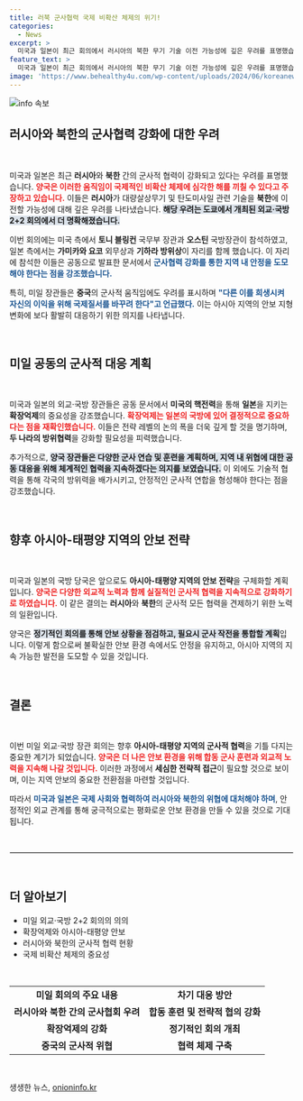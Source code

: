 ```yaml
---
title: 러북 군사협력 국제 비확산 체제의 위기!
categories:
  - News
excerpt: >
  미국과 일본이 최근 회의에서 러시아의 북한 무기 기술 이전 가능성에 깊은 우려를 표명했습니다. 이들은 중국의 일방적 힘 행사에 대해서도 심각한 경고를 내놓으며, 일본 방어 강화를 위한 지속적인 협력을 강조했습니다.
feature_text: >
  미국과 일본이 최근 회의에서 러시아의 북한 무기 기술 이전 가능성에 깊은 우려를 표명했습니다. 이들은 중국의 일방적 힘 행사에 대해서도 심각한 경고를 내놓으며, 일본 방어 강화를 위한 지속적인 협력을 강조했습니다.
image: 'https://www.behealthy4u.com/wp-content/uploads/2024/06/koreanews.jpg'
---
```


<p><img src="https://www.behealthy4u.com/wp-content/uploads/2024/06/koreanews.jpg" alt="info 속보" /></p>

<h2 data-ke-size="size26">러시아와 북한의 군사협력 강화에 대한 우려</h2>

<p data-ke-size="size16">&nbsp;</p>

<p>미국과 일본은 최근 <b>러시아</b>와 <b>북한</b> 간의 군사적 협력이 강화되고 있다는 우려를 표명했습니다. <b><span style="color: #ee2323;">양국은 이러한 움직임이 국제적인 비확산 체제에 심각한 해를 끼칠 수 있다고 주장하고 있습니다.</span></b> 이들은 <b>러시아</b>가 대량살상무기 및 탄도미사일 관련 기술을 <b>북한</b>에 이전할 가능성에 대해 깊은 우려를 나타냈습니다. <b><span style="background-color: #21538527;">해당 우려는 도쿄에서 개최된 외교·국방 2+2 회의에서 더 명확해졌습니다.</span></b></p>

<p>이번 회의에는 미국 측에서 <b>토니 블링컨</b> 국무부 장관과 <b>오스틴</b> 국방장관이 참석하였고, 일본 측에서는 <b>가미카와 요코</b> 외무상과 <b>기하라 방위상</b>이 자리를 함께 했습니다. 이 자리에 참석한 이들은 공동으로 발표한 문서에서 <b><span style="color: #1a5490;">군사협력 강화를 통한 지역 내 안정을 도모해야 한다는 점을 강조했습니다.</span></b></p>

<p>특히, 미일 장관들은 <b>중국</b>의 군사적 움직임에도 우려를 표시하며 <b><span style="color: #1a5490;">"다른 이를 희생시켜 자신의 이익을 위해 국제질서를 바꾸려 한다"고 언급했다.</span></b> 이는 아시아 지역의 안보 지형 변화에 보다 활발히 대응하기 위한 의지를 나타냅니다.</p>

<p data-ke-size="size16">&nbsp;</p>

<h2 data-ke-size="size26">미일 공동의 군사적 대응 계획</h2>

<p data-ke-size="size16">&nbsp;</p>

<p>미국과 일본의 외교·국방 장관들은 공동 문서에서 <b>미국의 핵전력</b>을 통해 <b>일본</b>을 지키는 <b>확장억제</b>의 중요성을 강조했습니다. <b><span style="color: #ee2323;">확장억제는 일본의 국방에 있어 결정적으로 중요하다는 점을 재확인했습니다.</span></b> 이들은 전략 레벨의 논의 폭을 더욱 깊게 할 것을 명기하며, <b>두 나라의 방위협력</b>을 강화할 필요성을 피력했습니다.</p>

<p>추가적으로, <b><span style="background-color: #21538527;">양국 장관들은 다양한 군사 연습 및 훈련을 계획하며, 지역 내 위협에 대한 공동 대응을 위해 체계적인 협력을 지속하겠다는 의지를 보였습니다.</span></b> 이 외에도 기술적 협력을 통해 각국의 방위력을 배가시키고, 안정적인 군사적 연합을 형성해야 한다는 점을 강조했습니다.</p>

<p data-ke-size="size16">&nbsp;</p>

<h2 data-ke-size="size26">향후 아시아-태평양 지역의 안보 전략</h2>

<p data-ke-size="size16">&nbsp;</p>

<p>미국과 일본의 국방 당국은 앞으로도 <b>아시아-태평양 지역의 안보 전략</b>을 구체화할 계획입니다. <b><span style="color: #ee2323;">양국은 다양한 외교적 노력과 함께 실질적인 군사적 협력을 지속적으로 강화하기로 하였습니다.</span></b> 이 같은 결의는 <b>러시아</b>와 <b>북한</b>의 군사적 모든 협력을 견제하기 위한 노력의 일환입니다.</p>

<p>양국은 <b><span style="background-color: #21538527;">정기적인 회의를 통해 안보 상황을 점검하고, 필요시 군사 작전을 통합할 계획</span></b>입니다. 이렇게 함으로써 불확실한 안보 환경 속에서도 안정을 유지하고, 아시아 지역의 지속 가능한 발전을 도모할 수 있을 것입니다.</p>

<p data-ke-size="size16">&nbsp;</p>

<h2 data-ke-size="size26">결론</h2>

<p data-ke-size="size16">&nbsp;</p>

<p>이번 미일 외교·국방 장관 회의는 향후 <b>아시아-태평양 지역의 군사적 협력</b>을 기틀 다지는 중요한 계기가 되었습니다. <b><span style="color: #ee2323;">양국은 더 나은 안보 환경을 위해 합동 군사 훈련과 외교적 노력을 지속해 나갈 것입니다.</span></b> 이러한 과정에서 <b>세심한 전략적 접근</b>이 필요할 것으로 보이며, 이는 지역 안보의 중요한 전환점을 마련할 것입니다. </p>

<p>따라서 <b><span style="color: #1a5490;">미국과 일본은 국제 사회와 협력하여 러시아와 북한의 위협에 대처해야 하며</span></b>, 안정적인 외교 관계를 통해 궁극적으로는 평화로운 안보 환경을 만들 수 있을 것으로 기대됩니다. </p>

<p data-ke-size="size16">&nbsp;</p>

<hr style="border: 1px solid #ddd;"/>

<p data-ke-size="size16">&nbsp;</p>

<h2 data-ke-size="size26">더 알아보기</h2>

<p data-ke-size="size16"></p>

<ul>
<li>미일 외교·국방 2+2 회의의 의의</li>
<li>확장억제와 아시아-태평양 안보</li>
<li>러시아와 북한의 군사적 협력 현황</li>
<li>국제 비확산 체제의 중요성</li>
</ul>

<p data-ke-size="size16">&nbsp;</p>

<table style="width:100%; border-collapse: collapse;">
  <tr>
    <td style="text-align: center; height: 17px;"><b>미일 회의의 주요 내용</b></td>
    <td style="text-align: center; height: 17px;"><b>차기 대응 방안</b></td>
  </tr>
  <tr>
    <td style="text-align: center; height: 17px;"><b>러시아와 북한 간의 군사협회 우려</b></td>
    <td style="text-align: center; height: 17px;"><b>합동 훈련 및 전략적 협의 강화</b></td>
  </tr>
  <tr>
    <td style="text-align: center; height: 17px;"><b>확장억제의 강화</b></td>
    <td style="text-align: center; height: 17px;"><b>정기적인 회의 개최</b></td>
  </tr>
  <tr>
    <td style="text-align: center; height: 17px;"><b>중국의 군사적 위협</b></td>
    <td style="text-align: center; height: 17px;"><b>협력 체제 구축</b></td>
  </tr>
</table>

<p data-ke-size="size16">&nbsp;</p>
생생한 뉴스, <a href="https://onioninfo.kr" rel="dofollow">onioninfo.kr</a>


